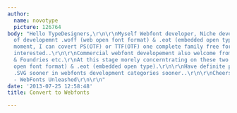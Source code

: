 ```yaml
---
author:
  name: novotype
  picture: 126764
body: "Hello TypeDesigners,\r\n\r\nMyself Webfont developer, Niche developing area
  of developemnt .woff (web open font format) & .eot (embedded open type)\r\nAt the
  moment, I can covert PS(OTF) or TTF(OTF) one complete family free for any designer
  interested..\r\n\r\nCommercial webfont developement also welcome fromr Individual
  & Foundries etc.\r\nAt this stage morely concerntrating on these two .woff (web
  open font format) & .eot (embedded open type).\r\n\r\nHave definite plans to add
  .SVG sooner in webfonts development categories sooner..\r\n\r\nCheers n Regards\r\nNovotype
  - WebFonts Unleashed\r\n\r\n"
date: '2013-07-25 12:58:48'
title: Convert to Webfonts

---
```

